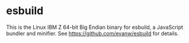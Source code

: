 # esbuild

This is the Linux IBM Z 64-bit Big Endian binary for esbuild, a JavaScript bundler and minifier. See https://github.com/evanw/esbuild for details.

